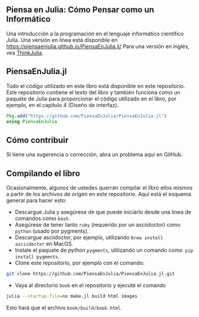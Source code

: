 ## Piensa en Julia: Cómo Pensar como un Informático

Una introducción a la programación en el lenguaje informático científico Julia. Una versión en línea está disponible en https://piensaenjulia.github.io/PiensaEnJulia.jl/   Para una versión en inglés, vea [ThinkJulia](https://benlauwens.github.io/ThinkJulia.jl/latest/book.html).

## PiensaEnJulia.jl

Todo el código utilizado en este libro está disponible en este repositorio. Este repositorio contiene el texto del libro y también funciona como un paquete de Julia para proporcionar el código utilizado en el libro, por ejemplo, en el capítulo 4 (Diseño de interfaz).

```julia
Pkg.add("https://github.com/PiensaEnJulia/PiensaEnJulia.jl")
using PiensaEnJulia
```

## Cómo contribuir

Si tiene una sugerencia o corrección, abra un problema aquí en GitHub.


## Compilando el libro

Ocasionalmente, algunos de ustedes querrán compilar el libro ellos
mismos a partir de los archivos de origen en este repositorio. Aquí
está el esquema general para hacer esto:

* Descargue Julia y asegúrese de que puede iniciarlo desde una línea
  de comandos como `bash`. 
* Asegúrese de tener tanto `ruby` (requerido por un asciidoctor) como`
  python` (usado por pygments). 
* Descargue asciidoctor, por ejemplo, utilizando `brew install
  asciidoctor` en MacOS. 
* Instale el paquete de python `pygments`, utilizando un comando como`
  pip install pygments`. 
* Clone este repositorio, por ejemplo con el comando:
```bash
git clone https://github.com/PiensaEnJulia/PiensaEnJulia.jl.git
```
* Vaya al directorio `book` en el repositorio y ejecute el comando
```bash
julia --startup-file=no make.jl build html images
```
Esto hará que el archivo `book/build/book.html`.


